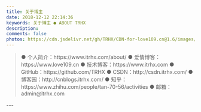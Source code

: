 ```yaml
---
title: 关于博主
date: 2018-12-12 22:14:36
keywords: 关于博主 ● ABOUT TRHX
description: 
comments: false
photos: https://cdn.jsdelivr.net/gh/TRHX/CDN-for-love109.cn@1.6/images/about/cover.webp
---
```

<blockquote>● 个人简介：https://www.itrhx.com/about/
● 爱情博客：https://www.love109.cn
● 技术博客：https://www.itrhx.com
● GitHub：https://github.com/TRHX
● CSDN：http://csdn.itrhx.com/
● 博客园：http://cnblogs.itrhx.com/
● 知乎：https://www.zhihu.com/people/tan-70-56/activities
● 邮箱：admin@itrhx.com
</blockquote>
---
